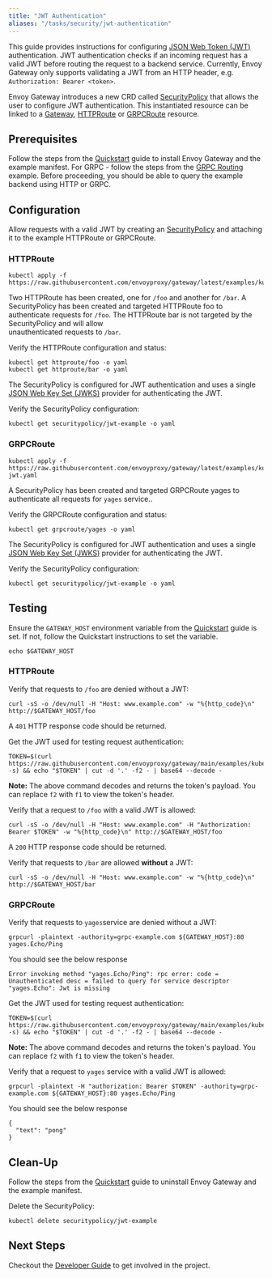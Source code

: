 ```yaml
---
title: "JWT Authentication"
aliases: "/tasks/security/jwt-authentication"
---
```


This guide provides instructions for configuring [JSON Web Token (JWT)][jwt] authentication. JWT authentication checks
if an incoming request has a valid JWT before routing the request to a backend service. Currently, Envoy Gateway only
supports validating a JWT from an HTTP header, e.g. `Authorization: Bearer <token>`.

Envoy Gateway introduces a new CRD called [SecurityPolicy][SecurityPolicy] that allows the user to configure JWT authentication. 
This instantiated resource can be linked to a [Gateway][Gateway], [HTTPRoute][HTTPRoute] or [GRPCRoute][GRPCRoute] resource.

## Prerequisites

Follow the steps from the [Quickstart](../quickstart) guide to install Envoy Gateway and the example manifest.
For GRPC - follow the steps from the [GRPC Routing](../traffic/grpc-routing) example.
Before proceeding, you should be able to query the example backend using HTTP or GRPC.

## Configuration

Allow requests with a valid JWT by creating an [SecurityPolicy][SecurityPolicy] and attaching it to the example
HTTPRoute or GRPCRoute.

### HTTPRoute

```shell
kubectl apply -f https://raw.githubusercontent.com/envoyproxy/gateway/latest/examples/kubernetes/jwt/jwt.yaml
```

Two HTTPRoute has been created, one for `/foo` and another for `/bar`. A SecurityPolicy has been created and targeted
HTTPRoute foo to authenticate requests for `/foo`. The HTTPRoute bar is not targeted by the SecurityPolicy and will allow   
unauthenticated requests to `/bar`.

Verify the HTTPRoute configuration and status:

```shell
kubectl get httproute/foo -o yaml
kubectl get httproute/bar -o yaml
```

The SecurityPolicy is configured for JWT authentication and uses a single [JSON Web Key Set (JWKS)][jwks]
provider for authenticating the JWT.

Verify the SecurityPolicy configuration:

```shell
kubectl get securitypolicy/jwt-example -o yaml
```

### GRPCRoute

```shell
kubectl apply -f https://raw.githubusercontent.com/envoyproxy/gateway/latest/examples/kubernetes/jwt/grpc-jwt.yaml
```

A SecurityPolicy has been created and targeted GRPCRoute yages to authenticate all requests for `yages` service..

Verify the GRPCRoute configuration and status:

```shell
kubectl get grpcroute/yages -o yaml
```

The SecurityPolicy is configured for JWT authentication and uses a single [JSON Web Key Set (JWKS)][jwks]
provider for authenticating the JWT.

Verify the SecurityPolicy configuration:

```shell
kubectl get securitypolicy/jwt-example -o yaml
```

## Testing

Ensure the `GATEWAY_HOST` environment variable from the [Quickstart](../../quickstart) guide is set. If not, follow the
Quickstart instructions to set the variable.

```shell
echo $GATEWAY_HOST
```

### HTTPRoute

Verify that requests to `/foo` are denied without a JWT:

```shell
curl -sS -o /dev/null -H "Host: www.example.com" -w "%{http_code}\n" http://$GATEWAY_HOST/foo
```

A `401` HTTP response code should be returned.

Get the JWT used for testing request authentication:

```shell
TOKEN=$(curl https://raw.githubusercontent.com/envoyproxy/gateway/main/examples/kubernetes/jwt/test.jwt -s) && echo "$TOKEN" | cut -d '.' -f2 - | base64 --decode -
```

__Note:__ The above command decodes and returns the token's payload. You can replace `f2` with `f1` to view the token's
header.

Verify that a request to `/foo` with a valid JWT is allowed:

```shell
curl -sS -o /dev/null -H "Host: www.example.com" -H "Authorization: Bearer $TOKEN" -w "%{http_code}\n" http://$GATEWAY_HOST/foo
```

A `200` HTTP response code should be returned.

Verify that requests to `/bar` are allowed __without__ a JWT:

```shell
curl -sS -o /dev/null -H "Host: www.example.com" -w "%{http_code}\n" http://$GATEWAY_HOST/bar
```

### GRPCRoute

Verify that requests to `yages`service are denied without a JWT:

```shell
grpcurl -plaintext -authority=grpc-example.com ${GATEWAY_HOST}:80 yages.Echo/Ping
```

You should see the below response

```shell
Error invoking method "yages.Echo/Ping": rpc error: code = Unauthenticated desc = failed to query for service descriptor "yages.Echo": Jwt is missing
```

Get the JWT used for testing request authentication:

```shell
TOKEN=$(curl https://raw.githubusercontent.com/envoyproxy/gateway/main/examples/kubernetes/jwt/test.jwt -s) && echo "$TOKEN" | cut -d '.' -f2 - | base64 --decode -
```

__Note:__ The above command decodes and returns the token's payload. You can replace `f2` with `f1` to view the token's
header.

Verify that a request to `yages` service with a valid JWT is allowed:

```shell
grpcurl -plaintext -H "authorization: Bearer $TOKEN" -authority=grpc-example.com ${GATEWAY_HOST}:80 yages.Echo/Ping
```

You should see the below response

```shell
{
  "text": "pong"
}
```

## Clean-Up

Follow the steps from the [Quickstart](../../quickstart) guide to uninstall Envoy Gateway and the example manifest.

Delete the SecurityPolicy:

```shell
kubectl delete securitypolicy/jwt-example
```

## Next Steps

Checkout the [Developer Guide](../../../contributions/develop) to get involved in the project.

[SecurityPolicy]: ../../../contributions/design/security-policy
[jwt]: https://tools.ietf.org/html/rfc7519
[jwks]: https://tools.ietf.org/html/rfc7517
[Gateway]: https://gateway-api.sigs.k8s.io/api-types/gateway
[HTTPRoute]: https://gateway-api.sigs.k8s.io/api-types/httproute
[GRPCRoute]: https://gateway-api.sigs.k8s.io/api-types/grpcroute
